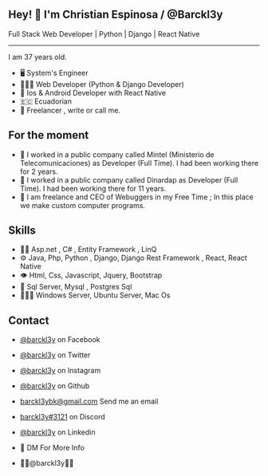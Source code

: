## Hey! 👋  I'm Christian Espinosa / @Barckl3y
Full Stack Web Developer | Python | Django | React Native
<hr>


I am 37 years old.

- 🖥 System's Engineer
- 👨🏻‍💻 Web Developer (Python & Django Developer)
- 📱 Ios & Android Developer with React Native
- 🇪🇨 Ecuadorian
- 🤑 Freelancer , write or call me.

## For the moment

- 👥  I worked in a public company called Mintel (Ministerio de Telecomunicaciones) as Developer (Full Time). I had been working there for 2 years.
- 👥  I worked in a public company called Dinardap as Developer (Full Time). I had been working there for 11 years.
- 🧭  I am freelance and CEO of Webuggers in my Free Time ; In this place we make custom computer programs.

## Skills
- 👨‍💻  Asp.net , C# , Entity Framework , LinQ
- ⚙️  Java, Php, Python , Django, Django Rest Framework , React, React Native
- 👁️  Html, Css, Javascript, Jquery, Bootstrap
- 💽  Sql Server, Mysql , Postgres Sql
- 👨🏻‍💻  Windows Server, Ubuntu Server, Mac Os

## Contact
- [@barckl3y](https://www.facebook.com/barckl3y) on Facebook
- [@barckl3y](https://www.twitter.com/barckl3y) on Twitter
- [@barckl3y](https://www.instagram.com/barckl3y) on Instagram
- [@barckl3y](https://www.github.com/barckl3y) on Github
- <a href="mailto:barckl3ybk@gmail.com?Subject=Say Hello!">barckl3ybk@gmail.com</a> Send me an email
- [barckl3y#3121](./) on Discord

- [@barckl3y](https://www.linkedin.com/in/barckl3y/) on Linkedin

- 💬 DM For More Info
- 🕴🏻@barckl3y🕴🏻
